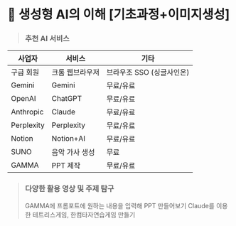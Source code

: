 <h1 id="📌-생성형-ai의-이해-기초과정이미지생성">📌 생성형 AI의 이해 [기초과정+이미지생성]</h1>
<blockquote>
<h3 id="추천-ai-서비스">추천 AI 서비스</h3>
</blockquote>
<table>
<thead>
<tr>
<th>사업자</th>
<th>서비스</th>
<th>기타</th>
</tr>
</thead>
<tbody><tr>
<td>구급 회원</td>
<td>크롬 웹브라우저</td>
<td>브라우조 SSO (싱글사인온)</td>
</tr>
<tr>
<td>Gemini</td>
<td>Gemini</td>
<td>무료/유료</td>
</tr>
<tr>
<td>OpenAI</td>
<td>ChatGPT</td>
<td>무료/유료</td>
</tr>
<tr>
<td>Anthropic</td>
<td>Claude</td>
<td>무료/유료</td>
</tr>
<tr>
<td>Perplexity</td>
<td>Perplexity</td>
<td>무료/유료</td>
</tr>
<tr>
<td>Notion</td>
<td>Notion+AI</td>
<td>무료/유료</td>
</tr>
<tr>
<td>SUNO</td>
<td>음악 가사 생성</td>
<td>무료</td>
</tr>
<tr>
<td>GAMMA</td>
<td>PPT 제작</td>
<td>무료/유료</td>
</tr>
</tbody></table>
<blockquote>
<h3 id="다양한-활용-영상-및-주제-탐구">
  
  다양한 활용 영상 및 주제 탐구</h3>
<p>GAMMA에 프롬포트에 원하는 내용을 입력해 PPT 만들어보기
Claude를 이용한 테트리스게임, 한컴타자연습게임 만들기</p>
</blockquote>
